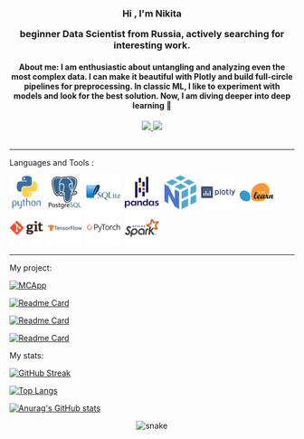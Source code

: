 
<h3 align="center">Hi , I'm Nikita</a> 
  
beginner Data Scientist from Russia, actively searching for interesting work.</a> 


  
<h4 align="center">About me: I am enthusiastic about untangling and analyzing even the most complex data. I can make it beautiful with Plotly and build full-circle pipelines for preprocessing. In classic ML, I like to experiment with models and look for the best solution. Now, I am diving deeper into deep learning 🤿 </h4>
 

</div>
<div id="badges" align="center">
  <a href="https://t.me/NikitaSoloveoff">
    <img src="https://img.shields.io/badge/Telegram-blue?logo=telegram&logoColor=white&style=for-the-badge"/>
  </a>
  <a href="https://www.linkedin.com/in/nikita-solovev-952a57249/">
    <img src="https://img.shields.io/badge/Linkedin-blue?logo=linkedin&logoColor=white&style=for-the-badge"/>
  </a>
</div>
<div id="badges" align="center">
    <img src="https://komarev.com/ghpvc/?username=SolovevNS&style=flat-square&color=blue" alt=""/>
</div>

---

Languages and Tools :
 
<div>
  <img src="https://github.com/devicons/devicon/blob/master/icons/python/python-original-wordmark.svg" title="Python" alt="Python" width="60" height="60"/>&nbsp;
  <img src="https://github.com/devicons/devicon/blob/master/icons/postgresql/postgresql-original-wordmark.svg" title="Postgresql" alt="Postgresql" width="60" height="60"/>&nbsp;
  <img src="https://github.com/devicons/devicon/blob/master/icons/sqlite/sqlite-original-wordmark.svg" title="SQLite" alt="SQLlite" width="60" height="60"/>&nbsp;
  <img src="https://github.com/devicons/devicon/blob/master/icons/pandas/pandas-original-wordmark.svg" title="Pandas" alt="Pandas" width="60" height="60"/>&nbsp;
  <img src="https://github.com/devicons/devicon/blob/master/icons/numpy/numpy-original.svg" title="NumPy" alt="NumPy" width="60" height="60"/>&nbsp;
  <img src="https://github.com/devicons/devicon/blob/master/icons/plotly/plotly-original-wordmark.svg" title="Plotly" alt="Plotly" width="60" height="60"/>&nbsp;
  <img src="https://github.com/devicons/devicon/blob/master/icons/scikitlearn/scikitlearn-original.svg" title="Scikit-learn" alt="Scikit-learn" width="60" height="60"/>&nbsp;
  <img src="https://github.com/devicons/devicon/blob/master/icons/git/git-original-wordmark.svg" title="Git" alt="Git" width="60" height="60"/>&nbsp;
  <img src="https://github.com/devicons/devicon/blob/master/icons/tensorflow/tensorflow-original-wordmark.svg" title="TensorFlow" alt="TensorFlow" width="60" height="60"/>&nbsp;
  <img src="https://github.com/devicons/devicon/blob/master/icons/pytorch/pytorch-original-wordmark.svg" title="PyTorch" alt="PyTorch" width="60" height="60"/>&nbsp;
  <img src="https://github.com/devicons/devicon/blob/master/icons/apachespark/apachespark-original-wordmark.svg" title="Apachespark" alt="Apachespark" width="60" height="60"/>&nbsp
</div>

---

My project:



<div id="badges" class="spaced-element">
  <a href="https://movie-classification-app-x7fpwr7gsebw3yh4ow8ooh.streamlit.app/">
    <img src="https://img.shields.io/badge/Movie%20Class%20App-orange?style=for-the-badge&labelColor=white&color=orange" alt="MCApp" style="width: 400px; height: 130px;"/>
  </a>
</div>

[![Readme Card](https://github-readme-stats.vercel.app/api/pin/?username=SolovevNS&repo=movies-classification)](https://github.com/SolovevNS/movies-classification)






[![Readme Card](https://github-readme-stats.vercel.app/api/pin/?username=SolovevNS&repo=Property-price-prediction)](https://github.com/SolovevNS/Property-price-prediction)








[![Readme Card](https://github-readme-stats.vercel.app/api/pin/?username=SolovevNS&repo=Educational-projects-YaP)](https://github.com/SolovevNS/Educational-projects-YaP)



My stats:

[![GitHub Streak](http://github-readme-streak-stats.herokuapp.com?user=SolovevNS&theme=sea)](https://git.io/streak-stats)

[![Top Langs](https://github-readme-stats.vercel.app/api/top-langs/?username=SolovevNS&card_width=500px&layout=compact&theme=blue)](https://github.com/anuraghazra/github-readme-stats)

[![Anurag's GitHub stats](https://github-readme-stats.vercel.app/api?username=SolovevNS&theme=sea)](https://github.com/anuraghazra/github-readme-stats)

<p align="center">
 <img width="1000" src="assets/github-snake.svg" alt="snake"/>
</p>

